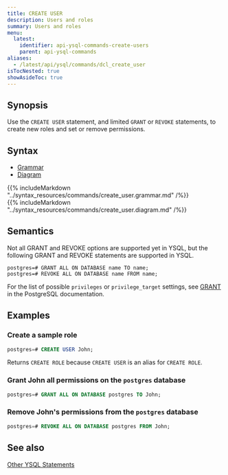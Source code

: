 ```yaml
---
title: CREATE USER
description: Users and roles
summary: Users and roles
menu:
  latest:
    identifier: api-ysql-commands-create-users
    parent: api-ysql-commands
aliases:
  - /latest/api/ysql/commands/dcl_create_user
isTocNested: true
showAsideToc: true
---
```


## Synopsis

Use the `CREATE USER` statement, and limited `GRANT` or `REVOKE` statements, to create new roles and set or remove permissions.

## Syntax

<ul class="nav nav-tabs nav-tabs-yb">
  <li >
    <a href="#grammar" class="nav-link active" id="grammar-tab" data-toggle="tab" role="tab" aria-controls="grammar" aria-selected="true">
      <i class="fas fa-file-alt" aria-hidden="true"></i>
      Grammar
    </a>
  </li>
  <li>
    <a href="#diagram" class="nav-link" id="diagram-tab" data-toggle="tab" role="tab" aria-controls="diagram" aria-selected="false">
      <i class="fas fa-project-diagram" aria-hidden="true"></i>
      Diagram
    </a>
  </li>
</ul>

<div class="tab-content">
  <div id="grammar" class="tab-pane fade show active" role="tabpanel" aria-labelledby="grammar-tab">
    {{% includeMarkdown "../syntax_resources/commands/create_user.grammar.md" /%}}
  </div>
  <div id="diagram" class="tab-pane fade" role="tabpanel" aria-labelledby="diagram-tab">
    {{% includeMarkdown "../syntax_resources/commands/create_user.diagram.md" /%}}
  </div>
</div>

## Semantics

Not all GRANT and REVOKE options are supported yet in YSQL, but the following GRANT and REVOKE statements are supported in YSQL.

```
postgres=# GRANT ALL ON DATABASE name TO name;
postgres=# REVOKE ALL ON DATABASE name FROM name;
```

For the list of possible `privileges` or `privilege_target` settings, see [GRANT](https://www.postgresql.org/docs/current/static/sql-grant.html) in the PostgreSQL documentation.

## Examples

### Create a sample role

```sql
postgres=# CREATE USER John;
```
Returns `CREATE ROLE` because `CREATE USER` is an alias for `CREATE ROLE`.

### Grant John all permissions on the `postgres` database

```sql
postgres=# GRANT ALL ON DATABASE postgres TO John;
```

### Remove John's permissions from the `postgres` database

```sql
postgres=# REVOKE ALL ON DATABASE postgres FROM John;
```

## See also

[Other YSQL Statements](..)